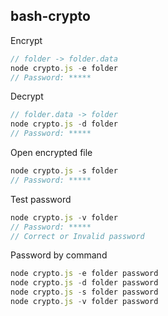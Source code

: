 ## bash-crypto

Encrypt
```javascript
// folder -> folder.data
node crypto.js -e folder
// Password: *****
```

Decrypt
```javascript
// folder.data -> folder
node crypto.js -d folder
// Password: *****
```

Open encrypted file
```javascript
node crypto.js -s folder
// Password: *****
```

Test password
```javascript
node crypto.js -v folder
// Password: *****
// Correct or Invalid password
```

Password by command
```javascript
node crypto.js -e folder password
node crypto.js -d folder password
node crypto.js -s folder password
node crypto.js -v folder password
```
